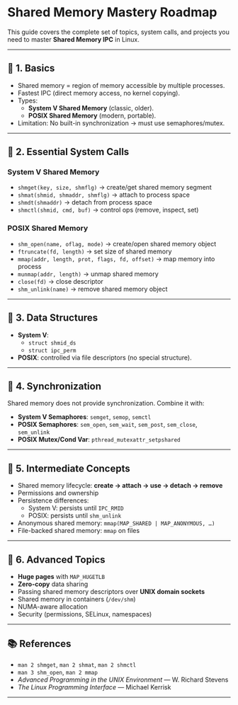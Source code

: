 # Shared Memory Mastery Roadmap

This guide covers the complete set of topics, system calls, and projects you need to master **Shared Memory IPC** in Linux.

---

## 🔹 1. Basics
- Shared memory = region of memory accessible by multiple processes.
- Fastest IPC (direct memory access, no kernel copying).
- Types:
  - **System V Shared Memory** (classic, older).
  - **POSIX Shared Memory** (modern, portable).
- Limitation: No built-in synchronization → must use semaphores/mutex.

---

## 🔹 2. Essential System Calls

### System V Shared Memory
- `shmget(key, size, shmflg)` → create/get shared memory segment
- `shmat(shmid, shmaddr, shmflg)` → attach to process space
- `shmdt(shmaddr)` → detach from process space
- `shmctl(shmid, cmd, buf)` → control ops (remove, inspect, set)

### POSIX Shared Memory
- `shm_open(name, oflag, mode)` → create/open shared memory object
- `ftruncate(fd, length)` → set size of shared memory
- `mmap(addr, length, prot, flags, fd, offset)` → map memory into process
- `munmap(addr, length)` → unmap shared memory
- `close(fd)` → close descriptor
- `shm_unlink(name)` → remove shared memory object

---

## 🔹 3. Data Structures
- **System V**: 
  - `struct shmid_ds`
  - `struct ipc_perm`
- **POSIX**: controlled via file descriptors (no special structure).

---

## 🔹 4. Synchronization
Shared memory does not provide synchronization. Combine it with:
- **System V Semaphores**: `semget`, `semop`, `semctl`
- **POSIX Semaphores**: `sem_open`, `sem_wait`, `sem_post`, `sem_close`, `sem_unlink`
- **POSIX Mutex/Cond Var**: `pthread_mutexattr_setpshared`

---

## 🔹 5. Intermediate Concepts
- Shared memory lifecycle: **create → attach → use → detach → remove**
- Permissions and ownership
- Persistence differences:
  - System V: persists until `IPC_RMID`
  - POSIX: persists until `shm_unlink`
- Anonymous shared memory: `mmap(MAP_SHARED | MAP_ANONYMOUS, …)`
- File-backed shared memory: `mmap` on files

---

## 🔹 6. Advanced Topics
- **Huge pages** with `MAP_HUGETLB`
- **Zero-copy** data sharing
- Passing shared memory descriptors over **UNIX domain sockets**
- Shared memory in containers (`/dev/shm`)
- NUMA-aware allocation
- Security (permissions, SELinux, namespaces)

---

## 📚 References
- `man 2 shmget`, `man 2 shmat`, `man 2 shmctl`
- `man 3 shm_open`, `man 2 mmap`
- *Advanced Programming in the UNIX Environment* — W. Richard Stevens
- *The Linux Programming Interface* — Michael Kerrisk

---
